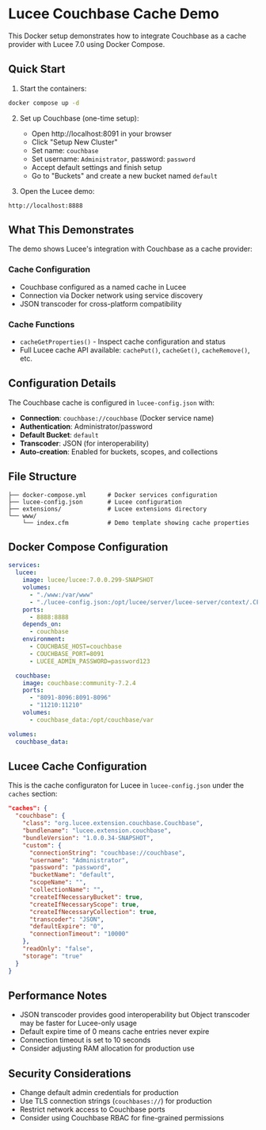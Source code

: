# Lucee Couchbase Cache Demo

This Docker setup demonstrates how to integrate Couchbase as a cache provider with Lucee 7.0 using Docker Compose.

## Quick Start

1. Start the containers:

```bash
docker compose up -d
```

2. Set up Couchbase (one-time setup):

   - Open http://localhost:8091 in your browser
   - Click "Setup New Cluster"
   - Set name: `couchbase`
   - Set username: `Administrator`, password: `password`
   - Accept default settings and finish setup
   - Go to "Buckets" and create a new bucket named `default`

3. Open the Lucee demo:

```
http://localhost:8888
```

## What This Demonstrates

The demo shows Lucee's integration with Couchbase as a cache provider:

### Cache Configuration

- Couchbase configured as a named cache in Lucee
- Connection via Docker network using service discovery
- JSON transcoder for cross-platform compatibility

### Cache Functions

- `cacheGetProperties()` - Inspect cache configuration and status
- Full Lucee cache API available: `cachePut()`, `cacheGet()`, `cacheRemove()`, etc.

## Configuration Details

The Couchbase cache is configured in `lucee-config.json` with:

- **Connection**: `couchbase://couchbase` (Docker service name)
- **Authentication**: Administrator/password
- **Default Bucket**: `default`
- **Transcoder**: JSON (for interoperability)
- **Auto-creation**: Enabled for buckets, scopes, and collections


## File Structure

```
├── docker-compose.yml      # Docker services configuration
├── lucee-config.json       # Lucee configuration
├── extensions/             # Lucee extensions directory 
└── www/
    └── index.cfm           # Demo template showing cache properties
```

## Docker Compose Configuration

```yaml
services:
  lucee:
    image: lucee/lucee:7.0.0.299-SNAPSHOT
    volumes:
      - "./www:/var/www"
      - "./lucee-config.json:/opt/lucee/server/lucee-server/context/.CFConfig.json"
    ports:
      - 8888:8888
    depends_on:
      - couchbase
    environment:
      - COUCHBASE_HOST=couchbase
      - COUCHBASE_PORT=8091
      - LUCEE_ADMIN_PASSWORD=password123

  couchbase:
    image: couchbase:community-7.2.4
    ports:
      - "8091-8096:8091-8096"
      - "11210:11210"
    volumes:
      - couchbase_data:/opt/couchbase/var

volumes:
  couchbase_data:
```

## Lucee Cache Configuration

This is the cache configuraton for Lucee in `lucee-config.json` under the `caches` section:

```json
"caches": {
  "couchbase": {
    "class": "org.lucee.extension.couchbase.Couchbase",
    "bundlename": "lucee.extension.couchbase",
    "bundleVersion": "1.0.0.34-SNAPSHOT",
    "custom": {
      "connectionString": "couchbase://couchbase",
      "username": "Administrator",
      "password": "password",
      "bucketName": "default",
      "scopeName": "",
      "collectionName": "",
      "createIfNecessaryBucket": true,
      "createIfNecessaryScope": true,
      "createIfNecessaryCollection": true,
      "transcoder": "JSON",
      "defaultExpire": "0",
      "connectionTimeout": "10000"
    },
    "readOnly": "false",
    "storage": "true"
  }
}
```

## Performance Notes

- JSON transcoder provides good interoperability but Object transcoder may be faster for Lucee-only usage
- Default expire time of 0 means cache entries never expire
- Connection timeout is set to 10 seconds
- Consider adjusting RAM allocation for production use

## Security Considerations

- Change default admin credentials for production
- Use TLS connection strings (`couchbases://`) for production
- Restrict network access to Couchbase ports
- Consider using Couchbase RBAC for fine-grained permissions